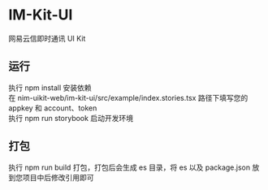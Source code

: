 # IM-Kit-UI

网易云信即时通讯 UI Kit

## 运行

执行 npm install 安装依赖 <br>
在 nim-uikit-web/im-kit-ui/src/example/index.stories.tsx 路径下填写您的 appkey 和 account、token <br>
执行 npm run storybook 启动开发环境 <br>

## 打包

执行 npm run build 打包，打包后会生成 es 目录，将 es 以及 package.json 放到您项目中后修改引用即可

